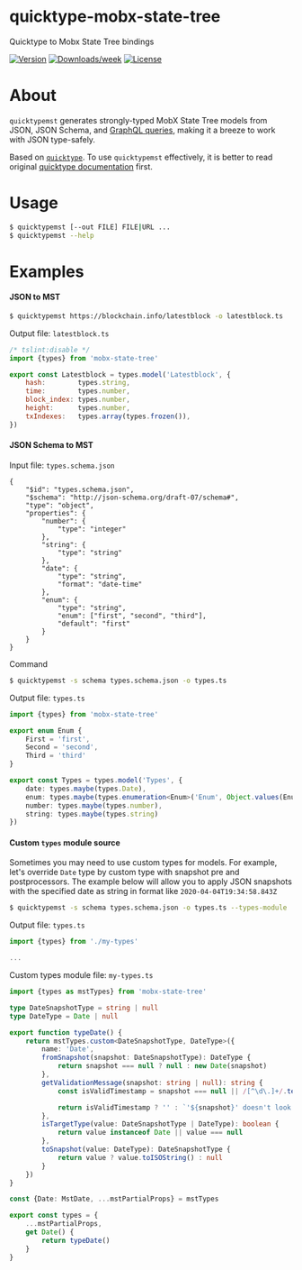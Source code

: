 quicktype-mobx-state-tree
=========================

Quicktype to Mobx State Tree bindings

[![Version](https://img.shields.io/npm/v/quicktype-mobx-state-tree.svg)](https://npmjs.org/package/quicktype-mobx-state-tree)
[![Downloads/week](https://img.shields.io/npm/dw/quicktype-mobx-state-tree.svg)](https://npmjs.org/package/quicktype-mobx-state-tree)
[![License](https://img.shields.io/npm/l/quicktype-mobx-state-tree.svg)](https://github.com/radist2s/quicktype-mobx-state-tree/blob/master/package.json)

# About

`quicktypemst` generates strongly-typed MobX State Tree models from JSON, JSON Schema, and [GraphQL queries](https://blog.quicktype.io/graphql-with-quicktype/), making it a breeze to work with JSON type-safely.

Based on [`quicktype`](https://quicktype.io/). To use `quicktypemst` effectively, it is better to read original [quicktype documentation](https://github.com/quicktype/quicktype) first.

# Usage
```bash
$ quicktypemst [--out FILE] FILE|URL ...
$ quicktypemst --help
```

# Examples
#### JSON to MST
```bash
$ quicktypemst https://blockchain.info/latestblock -o latestblock.ts
```
Output file: `latestblock.ts`
```javascript
/* tslint:disable */
import {types} from 'mobx-state-tree'

export const Latestblock = types.model('Latestblock', {
    hash:        types.string,
    time:        types.number,
    block_index: types.number,
    height:      types.number,
    txIndexes:   types.array(types.frozen()),
})
```

#### JSON Schema to MST
Input file: `types.schema.json`
```
{
    "$id": "types.schema.json",
    "$schema": "http://json-schema.org/draft-07/schema#",
    "type": "object",
    "properties": {
        "number": {
            "type": "integer"
        },
        "string": {
            "type": "string"
        },
        "date": {
            "type": "string",
            "format": "date-time"
        },
        "enum": {
            "type": "string",
            "enum": ["first", "second", "third"],
            "default": "first"
        }
    }
}

```
Command
```bash
$ quicktypemst -s schema types.schema.json -o types.ts
```
Output file: `types.ts`
```typescript
import {types} from 'mobx-state-tree'

export enum Enum {
    First = 'first',
    Second = 'second',
    Third = 'third'
}

export const Types = types.model('Types', {
    date: types.maybe(types.Date),
    enum: types.maybe(types.enumeration<Enum>('Enum', Object.values(Enum))),
    number: types.maybe(types.number),
    string: types.maybe(types.string)
})
```
#### Custom `types` module source
Sometimes you may need to use custom types for models.
For example, let's override `Date` type by custom type with snapshot pre and postprocessors.
The example below will allow you to apply JSON snapshots with the specified date as string in format like `2020-04-04T19:34:58.843Z` 
```bash
$ quicktypemst -s schema types.schema.json -o types.ts --types-module ./my-types.ts
```
Output file: `types.ts`
```typescript
import {types} from './my-types'

...
```
Custom types module file: `my-types.ts`
```typescript
import {types as mstTypes} from 'mobx-state-tree'

type DateSnapshotType = string | null
type DateType = Date | null

export function typeDate() {
    return mstTypes.custom<DateSnapshotType, DateType>({
        name: 'Date',
        fromSnapshot(snapshot: DateSnapshotType): DateType {
            return snapshot === null ? null : new Date(snapshot)
        },
        getValidationMessage(snapshot: string | null): string {
            const isValidTimestamp = snapshot === null || /[^\d\.]+/.test(String(snapshot))

            return isValidTimestamp ? '' : `'${snapshot}' doesn't look like a valid timestamp`
        },
        isTargetType(value: DateSnapshotType | DateType): boolean {
            return value instanceof Date || value === null
        },
        toSnapshot(value: DateType): DateSnapshotType {
            return value ? value.toISOString() : null
        }
    })
}

const {Date: MstDate, ...mstPartialProps} = mstTypes

export const types = {
    ...mstPartialProps,
    get Date() {
        return typeDate()
    }
}
```
